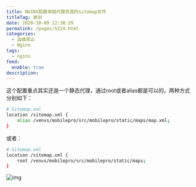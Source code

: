 ```yaml
---
title: NGINX配置单独代理百度的sitemap文件
titleTag: 原创
date: 2020-10-09 22:38:29
permalink: /pages/5224.html
categories: 
  - 运维观止
  - Nginx
tags: 
  - nginx
feed: 
  enable: true
description: 
---
```


这个配置重点其实还是一个静态代理，通过root或者alias都是可以的，两种方式分别如下：

```sh
# Sitemap.xml
location /sitemap.xml {
    alias /venvs/mobilepro/src/mobilepro/static/maps/map.xml;
}
```

或者：

```sh
# Sitemap.xml
location /sitemap.xml {
    root /venvs/mobilepro/src/mobilepro/static/maps;
}
```

![img](http://t.eryajf.net/imgs/2021/09/ce130fb9b5ac8656.jpg)
